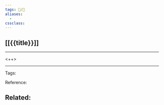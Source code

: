 ```yaml
---
tags: 📝️/🌱️
aliases: 
  - 
cssclass: 
---
```


## [[{{title}}]]

---

<++>

---
Tags: 

Reference:

Related:
- 